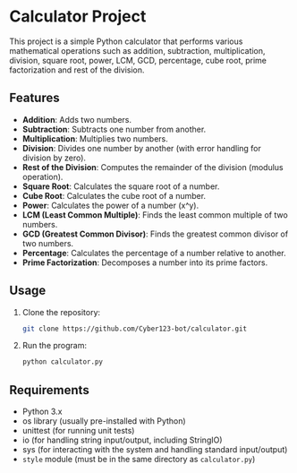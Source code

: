 # Calculator Project

This project is a simple Python calculator that performs various mathematical operations such as addition, subtraction, multiplication, division, square root, power, LCM, GCD, percentage, cube root, prime factorization and rest of the division.

## Features
- **Addition**: Adds two numbers.
- **Subtraction**: Subtracts one number from another.
- **Multiplication**: Multiplies two numbers.
- **Division**: Divides one number by another (with error handling for division by zero).
- **Rest of the Division**: Computes the remainder of the division (modulus operation).
- **Square Root**: Calculates the square root of a number.
- **Cube Root**: Calculates the cube root of a number.
- **Power**: Calculates the power of a number (x^y).
- **LCM (Least Common Multiple)**: Finds the least common multiple of two numbers.
- **GCD (Greatest Common Divisor)**: Finds the greatest common divisor of two numbers.
- **Percentage**: Calculates the percentage of a number relative to another.
- **Prime Factorization**: Decomposes a number into its prime factors.

## Usage

1. Clone the repository:
   ```bash
   git clone https://github.com/Cyber123-bot/calculator.git
   ```

2. Run the program:
   ```bash
   python calculator.py
   ```

## Requirements
- Python 3.x
- os library (usually pre-installed with Python)
- unittest (for running unit tests)
- io (for handling string input/output, including StringIO)
- sys (for interacting with the system and handling standard input/output)
- `style` module (must be in the same directory as `calculator.py`)